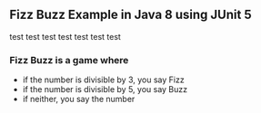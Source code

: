 ## Fizz Buzz Example in Java 8 using JUnit 5
test test test test test test test
### Fizz Buzz is a game where
- if the number is divisible by 3, you say Fizz
- if the number is divisible by 5, you say Buzz
- if neither, you say the number
